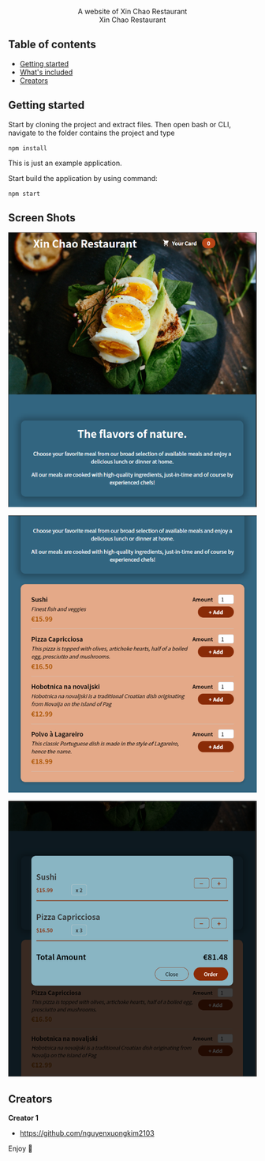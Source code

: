 <p align="center">
  <p align="center">
    A website of Xin Chao Restaurant
    <br>
    Xin Chao Restaurant
  </p>
</p>


## Table of contents

- [Getting started](#getting-started)
- [What's included](#whats-included)
- [Creators](#creators)

## Getting started

Start by cloning the project and extract files. Then open bash or CLI, navigate to the folder contains the project and type

```
npm install
```

This is just an example application.

Start build the application by using command:

```
npm start
```

## Screen Shots

<p align="center">
  <img src="xin-chao-1.PNG" width="600" title="Header and Introduction">
</p>
<p align="center">
  <img src="xin-chao-2.PNG" width="600" title="Menu">
</p>
<p align="center">
  <img src="xin-chao-3.PNG" width="600" title="Cart">
</p>


## Creators

**Creator 1**

- <https://github.com/nguyenxuongkim2103>


Enjoy :metal:
